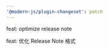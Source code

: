 ```yaml
---
'@modern-js/plugin-changeset': patch
---
```


feat: optimize release note

feat: 优化 Release Note 格式
